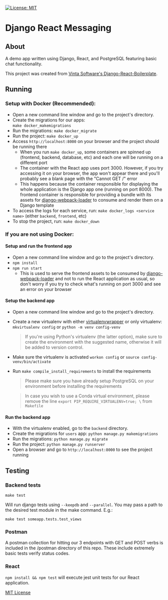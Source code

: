 [![License: MIT](https://img.shields.io/github/license/vintasoftware/django-react-boilerplate.svg)](LICENSE.txt)

# Django React Messaging

## About
A demo app written using Django, React, and PostgreSQL featuring basic chat functionality.

This project was created from [Vinta Software's Django-React-Boilerplate](https://github.com/vintasoftware/django-react-boilerplate).
## Running

### Setup with Docker (Recommended):
- Open a new command line window and go to the project's directory.
- Create the migrations for our apps:  
  `make docker_makemigrations`
- Run the migrations:
  `make docker_migrate`
- Run the project:
  `make docker_up`
- Access `http://localhost:8000` on your browser and the project should be running there
  - When you run `make docker_up`, some containers are spinned up (frontend, backend, database, etc) and each one will be running on a different port
  - The container with the React app uses port 3000. However, if you try accessing it on your browser, the app won't appear there and you'll probably see a blank page with the "Cannot GET /" error
  - This happens because the container responsible for displaying the whole application is the Django app one (running on port 8000). The frontend container is responsible for providing a bundle with its assets for [django-webpack-loader](https://github.com/django-webpack/django-webpack-loader) to consume and render them on a Django template
- To access the logs for each service, run:
  `make docker_logs <service name>` (either `backend`, `frontend`, etc)
- To stop the project, run:
  `make docker_down`

### If you are not using Docker:
#### Setup and run the frontend app
- Open a new command line window and go to the project's directory.
- `npm install`
- `npm run start`
  - This is used to serve the frontend assets to be consumed by [django-webpack-loader](https://github.com/django-webpack/django-webpack-loader) and not to run the React application as usual, so don't worry if you try to check what's running on port 3000 and see an error on your browser

#### Setup the backend app
- Open a new command line window and go to the project's directory.
- Create a new virtualenv with either [virtualenvwrapper](https://virtualenvwrapper.readthedocs.io/en/latest/) or only virtualenv: `mkvirtualenv config` or `python -m venv config-venv`
  > If you're using Python's virtualenv (the latter option), make sure to create the environment with the suggested name, otherwise it will be added to version control.
- Make sure the virtualenv is activated `workon config` or `source config-venv/bin/activate`
- Run `make compile_install_requirements` to install the requirements
  > Please make sure you have already setup PostgreSQL on your environment before installing the requirements

  > In case you wish to use a Conda virtual environment, please remove the line `export PIP_REQUIRE_VIRTUALENV=true; \` from `Makefile`

#### Run the backend app
- With the virtualenv enabled, go to the `backend` directory.
- Create the migrations for `users` app: 
  `python manage.py makemigrations`
- Run the migrations:
  `python manage.py migrate`
- Run the project:
  `python manage.py runserver`
- Open a browser and go to `http://localhost:8000` to see the project running

## Testing

### Backend tests
`make test` 

Will run django tests using `--keepdb` and `--parallel`. You may pass a path to the desired test module in the make command. E.g.:

`make test someapp.tests.test_views`

### Postman
A postman collection for hitting our 3 endpoints with GET and POST verbs is included in the /postman directory of this repo. These include extremely basic tests verify status codes.

### React
`npm install && npm test` will execute jest unit tests for our React application.

[MIT License](LICENSE.txt)
